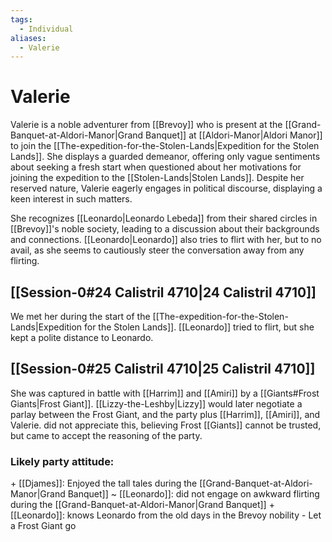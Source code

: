 ```yaml
---
tags:
  - Individual
aliases:
  - Valerie
---
```

# Valerie
Valerie is a noble adventurer from [[Brevoy]] who is present at the [[Grand-Banquet-at-Aldori-Manor|Grand Banquet]] at [[Aldori-Manor|Aldori Manor]] to join the [[The-expedition-for-the-Stolen-Lands|Expedition for the Stolen Lands]]. She displays a guarded demeanor, offering only vague sentiments about seeking a fresh start when questioned about her motivations for joining the expedition to the [[Stolen-Lands|Stolen Lands]]. Despite her reserved nature, Valerie eagerly engages in political discourse, displaying a keen interest in such matters. 

She recognizes [[Leonardo|Leonardo Lebeda]] from their shared circles in [[Brevoy]]'s noble society, leading to a discussion about their backgrounds and connections. [[Leonardo|Leonardo]] also tries to flirt with her, but to no avail, as she seems to cautiously steer the conversation away from any flirting. 

## [[Session-0#24 Calistril 4710|24 Calistril 4710]]
We met her during the start of the [[The-expedition-for-the-Stolen-Lands|Expedition for the Stolen Lands]]. [[Leonardo]] tried to flirt, but she kept a polite distance to Leonardo.

## [[Session-0#25 Calistril 4710|25 Calistril 4710]]
She was captured in battle with [[Harrim]] and [[Amiri]] by a [[Giants#Frost Giants|Frost Giant]]. [[Lizzy-the-Leshby|Lizzy]] would later negotiate a parlay between the Frost Giant, and the party plus [[Harrim]], [[Amiri]], and Valerie. did not appreciate this, believing Frost [[Giants]] cannot be trusted, but came to accept the reasoning of the party. 
### Likely party attitude:
\+ [[Djames]]: Enjoyed the tall tales during the [[Grand-Banquet-at-Aldori-Manor|Grand Banquet]]
\~ [[Leonardo]]: did not engage on awkward flirting during the [[Grand-Banquet-at-Aldori-Manor|Grand Banquet]]
\+ [[Leonardo]]: knows Leonardo from the old days in the Brevoy nobility 
\- Let a Frost Giant go